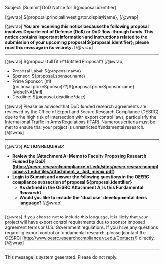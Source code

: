Subject: [Summit] DoD Notice for ${proposal.identifier}

[@wrap]
${proposal.principalInvestigator.displayName},
[/@wrap]

[@wrap]
**You are receiving this notice because the following proposal involves Department of Defense (DoD) or DoD flow-through funds. This notice contains important information and instructions related to the submission of your upcoming proposal ${proposal.identifier}; please read this message in its entirety.**
[/@wrap]

------------------------------------------------------------------------

[@wrap] ${proposal.fullTitle!"Untitled Proposal"} [/@wrap]

* Proposal Label:
  ${proposal.name}
* Sponsor:
  ${proposal.sponsor.name}
* Prime Sponsor:
  [#if (proposal.primeSponsor)??]${proposal.primeSponsor.name}[#else]NA[/#if]
* Deadline:
  ${proposal.deadline?date}

[@wrap]
Please be advised that DoD funded research agreements are reviewed by the Office of Export and Secure Research Compliance (OESRC) due to the high risk of intersection with export control laws, particularly the International Traffic in Arms Regulations (ITAR).  Numerous criteria must be met to ensure that your project is unrestricted/fundamental research.  
[/@wrap]

------------------------------------------------------------------------

[@wrap]
**ACTION REQUIRED:**  

* **Review the [Attachment A: Memo to Faculty Proposing Research Funded by DoD] (https://oesrc.researchcompliance.vt.edu/sites/oesrc.researchcompliance.vt.edu/files/attachment_a_dod_memo.pdf)**
* **Login to Summit and answer the following questions in the OESRC compliance subsection of proposal ${proposal.identifier}**
    * **As defined in the OESRC Attachment A, Is this Fundamental Research?**
    * **Would you like to include the "dual use" developmental items language?**
[/@wrap]

------------------------------------------------------------------------

[@wrap]
If you choose not to include this language, it is likely that your project will have export control requirements due to sponsor imposed agreement terms or U.S. Government regulations.  If you have any questions regarding export control or fundamental research, please [contact the OESRC] (http://www.oesrc.researchcompliance.vt.edu/Contacts/) directly.
[/@wrap]

------------------------------------------------------------------------
This message is system generated.
Please do not reply.

